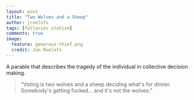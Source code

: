 ```yaml
---
layout: post
title: "Two Wolves and a Sheep"
author: jroelofs
tags: [fallacies statism]
comments: true
image:
  feature: generous-thief.png
  credit: Jon Roelofs
---
```


A parable that describes the tragedy of the individual in collective decision making.

> "Voting is two wolves and a sheep deciding what's for dinner. Somebody's getting fucked... and it's not the wolves."
